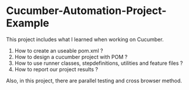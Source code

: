 # Cucumber-Automation-Project-Example

This project includes what I learned when working on Cucumber.

1. How to create an useable pom.xml ?
2. How to design a cucumber project with POM ?
3. How to use runner classes, stepdefinitions, utilities and feature files ?
4. How to report our project results ?


Also, in this project, there are parallel testing and cross browser method.



